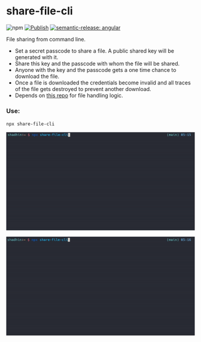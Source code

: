 # share-file-cli 
![npm](https://img.shields.io/npm/v/share-file-cli.svg) [![Publish](https://github.com/FahadulShadhin/share-file-cli/actions/workflows/publish.yml/badge.svg)](https://github.com/FahadulShadhin/share-file-cli/actions/workflows/publish.yml) [![semantic-release: angular](https://img.shields.io/badge/semantic--release-angular-e10079?logo=semantic-release)](https://github.com/semantic-release/semantic-release)

File sharing from command line.
- Set a secret passcode to share a file. A public shared key will be generated with it.
- Share this key and the passcode with whom the file will be shared.
- Anyone with the key and the passcode gets a one time chance to download the file.
- Once a file is downloaded the credentials become invalid and all traces of the file gets destroyed to prevent another download.
- Depends on [this repo](https://github.com/FahadulShadhin/fs-server) for file handling logic.

### Use:

```bash
npx share-file-cli
```

![Upload](./public/ezgif-2-76871bfdfe.gif)

![Download](./public/ezgif-2-607dad51fd.gif)

<!-- https://github.com/user-attachments/assets/a140fc49-d914-468c-81f5-33eb23c2ca51 -->
